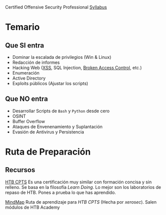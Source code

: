 Certified Offensive Security Professional
[Syllabus](https://www.offsec.com/courses/pen-200/download/syllabus)

# Temario

## Que SI entra

- Dominar la escalada de privilegios (Win & Linux)
- Redacción de informes
- Hacking Web ([XSS](../Conceptos/XSS.md), SQL Injection, [Broken Access Control](../Conceptos/Broken%20Access%20Control.md), etc.)
- Enumeración
- Active Directory
- Exploits públicos (Ajustar los scripts)

## Que NO entra

- Desarrollar Scripts de `Bash` y `Python` desde cero
- OSINT
- Buffer Overflow
- Ataques de Envenenamiento y Suplantación
- Evasión de Antivirus y Persistencia

# Ruta de Preparación
## Recursos

[HTB CPTS](https://academy.hackthebox.com/preview/certifications/htb-certified-penetration-testing-specialist/)
Es una certificación muy similar con formación concisa y sin relleno. Se basa en la filosofía *Learn Doing*.
Lo mejor son los laboratorios de repaso de HTB. Pones a prueba lo que has aprendido.

[MindMap](https://xmind.ai/share/vy9Y2aAK)
Ruta de aprendizaje para *HTB CPTS* (Hecha por *xerosec*).
Salen módulos de HTB Academy